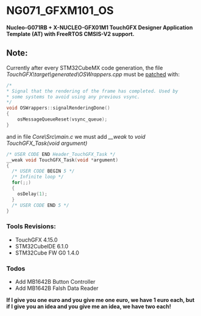 # NG071_GFXM101_OS
**Nucleo-G071RB + X-NUCLEO-GFX01M1 TouchGFX Designer Application Template (AT) with FreeRTOS CMSIS-V2 support.**

## Note:
Currently after every STM32CubeMX code generation, the file *TouchGFX\target\generated\OSWrappers.cpp* must be [patched][df1] with:
```c
/*
* Signal that the rendering of the frame has completed. Used by
* some systems to avoid using any previous vsync.
*/
void OSWrappers::signalRenderingDone()
{
    osMessageQueueReset(vsync_queue);
}
```
and in file *Core\Src\main.c* we must add *__weak* to *void TouchGFX_Task(void *argument)**
```c
/* USER CODE END Header_TouchGFX_Task */
__weak void TouchGFX_Task(void *argument)
{
  /* USER CODE BEGIN 5 */
  /* Infinite loop */
  for(;;)
  {
    osDelay(1);
  }
  /* USER CODE END 5 */
}
```
### Tools Revisions:
 - TouchGFX 4.15.0
 - STM32CubeIDE 6.1.0
 - STM32Cube FW G0 1.4.0


### Todos

 - Add MB1642B Button Controller
 - Add MB1642B Falsh Data Reader

**If I give you one euro and you give me one euro, we have 1 euro each, but if I give you an idea and you give me an idea, we have two each!**

[//]: # (These are reference links used in the body of this note and get stripped out when the markdown processor does its job. There is no need to format nicely because it shouldn't be seen. Thanks SO - http://stackoverflow.com/questions/4823468/store-comments-in-markdown-syntax)

   [df1]: https://community.st.com/s/question/0D53W00000Kq78fSAB/running-touchgfx-on-stm32f2-series-mcu?t=1606722984702
